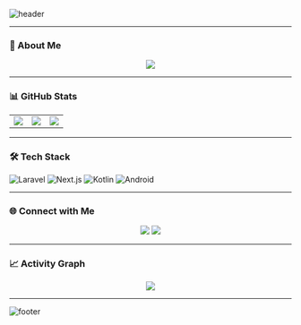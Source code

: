 <!-- Header -->
![header](https://capsule-render.vercel.app/api?type=rounded&color=6a0dad&height=180&section=header&text=Hi,%20I'm%20Dhafa%20&fontSize=45&fontColor=ffffff&fontAlignY=50&desc=%20Designer%20%7C%20Fullstack%20Developer&descAlignY=65&descAlign=50&animation=fadeIn)


---

### 💫 About Me
<p align="center">
  <img src="https://readme-typing-svg.herokuapp.com?font=Fira+Code&size=24&duration=3000&pause=500&color=DA70D6&width=600&lines=⚡+Fokus+di+Laravel+(Backend);⚛️+Next.js+(Frontend);📱+Kotlin+%26+Android+(Mobile);✨+Suka+UI/UX+%26+bikin+produk+impactful&center=true" />
</p>

---

### 📊 GitHub Stats
<p align="center">

<table>
<tr>
<td align="center">
  <!-- Total Stats -->
  <img src="https://github-readme-stats.vercel.app/api?username=dhafaal&show_icons=true&theme=radical&hide_border=true&count_private=true&title_color=DA70D6&icon_color=DA70D6&text_color=ffffff&bg_color=1f0f2f" />
</td>
<td align="center">
  <img src="https://streak-stats.demolab.com/?user=dhafaal&background=1f0f2f&stroke=DA70D6&text_color=ffffff&ring=9b59b6&fire=8e44ad&currStreakNum=DA70D6&currStreakLabel=DA70D6&hide_border=true" />
</td>
<td align="center">
  <!-- Top Languages -->
  <img src="https://github-readme-stats.vercel.app/api/top-langs/?username=dhafaal&layout=compact&theme=radical&hide_border=true&title_color=DA70D6&text_color=ffffff&bg_color=1f0f2f" />
</td>
</tr>
</table>

</p>

---

### 🛠️ Tech Stack
<p align="center">

![Laravel](https://img.shields.io/badge/Laravel-9b59b6?style=for-the-badge&logo=laravel&logoColor=white)
![Next.js](https://img.shields.io/badge/Next.js-6a0dad?style=for-the-badge&logo=next.js&logoColor=white)
![Kotlin](https://img.shields.io/badge/Kotlin-8e44ad?style=for-the-badge&logo=kotlin&logoColor=white)
![Android](https://img.shields.io/badge/Android-9b59b6?style=for-the-badge&logo=android&logoColor=white)

</p>

---

### 🌐 Connect with Me
<p align="center">
  <a href="https://www.linkedin.com/in/muhammad-dhafa-alvaro-13b7aa235/"><img src="https://img.shields.io/badge/LinkedIn-6a0dad?style=for-the-badge&logo=linkedin&logoColor=white"/></a>
  <a href="mailto:dhafaal.a@gmail.com"><img src="https://img.shields.io/badge/Email-8e44ad?style=for-the-badge&logo=gmail&logoColor=white"/></a>
</p>

---

### 📈 Activity Graph
<p align="center">
  <img src="https://github-readme-activity-graph.vercel.app/graph?username=dhafaal&theme=react-dark&bg_color=1f0f2f&line=DA70D6&point=DA70D6&color=DA70D6&title_color=DA70D6" />
</p>

---

<!-- Footer -->
![footer](https://capsule-render.vercel.app/api?type=rounded&color=6a0dad&height=140&section=footer)
